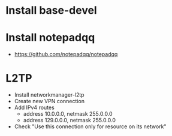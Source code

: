 # Install base-devel

# Install notepadqq
  - https://github.com/notepadqq/notepadqq

# L2TP
  - Install networkmanager-l2tp
  - Create new VPN connection
  - Add IPv4 routes
    - address 10.0.0.0, netmask 255.0.0.0
    - address 129.0.0.0, netmask 255.0.0.0
  - Check "Use this connection only for resource on its network"
